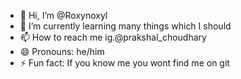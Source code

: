 - 👋 Hi, I’m @Roxynoxyl
- 🌱 I’m currently learning many things which I should
- 📫 How to reach me ig.@prakshal_choudhary
- 😄 Pronouns: he/him
- ⚡ Fun fact: If you know me you wont find me on git

<!---
Roxynoxyl/Roxynoxyl is a ✨ special ✨ repository because its `README.md` (this file) appears on your GitHub profile.
You can click the Preview link to take a look at your changes.
--->
